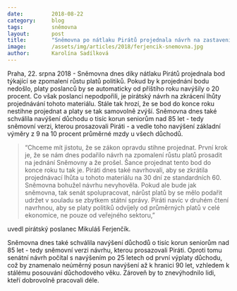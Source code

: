 ```yaml
---
date:         2018-08-22
category:     blog
tags:         sněmovna
layout:       post
title:        "Sněmovna po nátlaku Pirátů projednala návrh na zastavení růstu platů politiků"
image:        /assets/img/articles/2018/ferjencik-snemovna.jpg
author:       Karolína Sadílková
---
```



Praha, 22. srpna 2018 - Sněmovna dnes díky nátlaku Pirátů projednala bod týkající se zpomalení růstu platů politiků. Pokud by k projednání bodu nedošlo, platy poslanců by se automaticky od příštího roku navýšily o 20 procent. Co však poslanci nepodpořili, je pirátský návrh na zkrácení lhůty projednávání tohoto materiálu. Stále tak hrozí, že se bod do konce roku nestihne projednat a platy se tak samovolně zvýší. Sněmovna dnes také schválila navýšení důchodu o tisíc korun seniorům nad 85 let - tedy sněmovní verzi, kterou prosazovali Piráti - a vedle toho navýšení základní výměry z 9 na 10 procent průměrné mzdy u všech důchodů.


> “Chceme mít jistotu, že se zákon opravdu stihne projednat. První krok je, že se nám dnes podařilo návrh na zpomalení růstu platů prosadit na jednání Sněmovny a že prošel. Šance projednat tento bod do konce roku tu tak je. Piráti dnes také navrhovali, aby se zkrátila projednávací lhůta u tohoto materiálu na 30 dní ze standardních 60. Sněmovna bohužel návrhu nevyhověla. Pokud ale bude jak sněmovna, tak senát spolupracovat, nárůst platů by se mělo podařit udržet v souladu se zbytkem státní správy. Piráti navíc v druhém čtení navrhnou, aby se platy politiků odvíjely od průměrných platů v celé ekonomice, ne pouze od veřejného sektoru,” 

uvedl pirátský poslanec Mikuláš Ferjenčík. 

Sněmovna dnes také schválila navýšení důchodů o tisíc korun seniorům nad 85 let - tedy sněmovní verzi návrhu, kterou prosazovali Piráti. Oproti tomu senátní návrh počítal s navýšením po 25 letech od první výplaty důchodu, což by znamenalo neúměrný posun navýšení až k hranici 90 let, vzhledem k stálému posouvání důchodového věku. Zároveň by to znevýhodnilo lidi, kteří dobrovolně pracovali déle.
